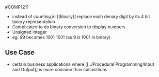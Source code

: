 #COMP1211 
- instead of counting in [[Binary]] replace each denary digit by its 4 bit binary representation
- Complicated to do binary conversion to display numbers
- Unsigned integer
- eg: 99 becomes 1001 1001 (as 9 is 1001 in binary)
## Use Case
- certain business applications where [[../Procedural Programming/Input and Output]] is more common than calculations